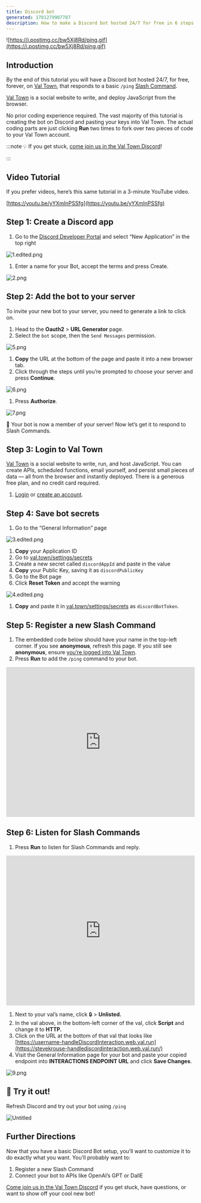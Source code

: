 ```yaml
---
title: Discord bot
generated: 1701279907787
description: How to make a Discord bot hosted 24/7 for free in 6 steps
---
```


![https://i.postimg.cc/bw5Xj8Rd/ping.gif](https://i.postimg.cc/bw5Xj8Rd/ping.gif)

## Introduction

By the end of this tutorial you will have a Discord bot hosted 24/7, for free,
forever, on [Val Town](http://val.town), that responds to a basic `/ping`
[Slash Command](https://support.discord.com/hc/en-us/articles/1500000368501-Slash-Commands-FAQ).

[Val Town](http://val.town) is a social website to write, and deploy JavaScript
from the browser.

No prior coding experience required. The vast majority of this tutorial is
creating the bot on Discord and pasting your keys into Val Town. The actual
coding parts are just clicking ******Run****** two times to fork over two pieces
of code to your Val Town account.

:::note 💡 If you get stuck,
[come join us in the Val Town Discord](https://discord.gg/dHv45uN5RY)!

:::

## Video Tutorial

If you prefer videos, here’s this same tutorial in a 3-minute YouTube video.

[https://youtu.be/yYXmInPSSfg](https://youtu.be/yYXmInPSSfg)

## Step 1: Create a Discord app

1. Go to the
   [Discord Developer Portal](https://discord.com/developers/applications) and
   select “New Application” in the top right

![1.edited.png](./how-to-make-a-discord-bot-hosted-24-7-for-free-in-/1edited.png)

1. Enter a name for your Bot, accept the terms and press Create.

![2.png](./how-to-make-a-discord-bot-hosted-24-7-for-free-in-/2.png)

## Step 2: Add the bot to your server

To invite your new bot to your server, you need to generate a link to click on.

1. Head to the **Oauth2** > **URL Generator** page.
2. Select the `bot` scope, then the `Send Messages` permission.

![5.png](./how-to-make-a-discord-bot-hosted-24-7-for-free-in-/5.png)

1. **Copy** the URL at the bottom of the page and paste it into a new browser
   tab.
2. Click through the steps until you’re prompted to choose your server and press
   **Continue**.

![6.png](./how-to-make-a-discord-bot-hosted-24-7-for-free-in-/6.png)

1. Press **Authorize**.

![7.png](./how-to-make-a-discord-bot-hosted-24-7-for-free-in-/7.png)

🎉 Your bot is now a member of your server! Now let’s get it to respond to Slash
Commands.

## Step 3: Login to Val Town

[Val Town](http://val.town/) is a social website to write, run, and host
JavaScript. You can create APIs, scheduled functions, email yourself, and
persist small pieces of data — all from the browser and instantly deployed.
There is a generous free plan, and no credit card required.

1. [Login](http://val.town/auth/signin) or
   [create an account](https://www.val.town/auth/signup).

## Step 4: Save bot secrets

1. Go to the “General Information” page

![3.edited.png](./how-to-make-a-discord-bot-hosted-24-7-for-free-in-/3edited.png)

1. **Copy** your Application ID
2. Go to [val.town/settings/secrets](https://www.val.town/settings/secrets)
3. Create a new secret called `discordAppId` and paste in the value
4. **Copy** your Public Key, saving it as `discordPublicKey`
5. Go to the Bot page
6. Click **Reset Token** and accept the warning

![4.edited.png](./how-to-make-a-discord-bot-hosted-24-7-for-free-in-/4edited.png)

1. **Copy** and paste it in
   [val.town/settings/secrets](http://val.town/settings/secrets) as
   `discordBotToken`.

## Step 5: Register a new Slash Command

1. The embedded code below should have your name in the top-left corner. If you
   see ******************anonymous******************, refresh this page. If you
   still see ******anonymous******, ensure
   [you’re logged into Val Town](https://www.val.town/auth/signin).
2. Press ******Run****** to add the `/ping` command to your bot.

<div class="not-content">
  <iframe src="https://www.val.town/embed/new?code=import+%7B+registerDiscordSlashCommand+%7D+from+%22https%3A%2F%2Fesm.town%2Fv%2Fneverstew%2FregisterDiscordSlashCommand%22%3B%0Aimport+process+from+%22node%3Aprocess%22%3B%0A%0Aexport+const+registerDiscordCommand+%3D+registerDiscordSlashCommand%28%0A++process.env.discordAppId%2C%0A++process.env.discordBotToken%2C%0A++%7B%0A++++name%3A+%22ping%22%2C%0A++++description%3A+%22Say+hi+to+your+bot%22%2C%0A++%7D%2C%0A%29.then%28r+%3D%3E+r.json%28%29%29%3B" width="100%" frameborder="no" style="height: 400px;">
    &#x20;
  </iframe>
</div>

## Step 6: Listen for Slash Commands

1. Press ******Run****** to listen for Slash Commands and reply.

<div class="not-content">
  <iframe src="https://www.val.town/embed/new?code=import+%7B+verify_discord_signature+%7D+from+%22https%3A%2F%2Fesm.town%2Fv%2Fmattx%2Fverify_discord_signature%3Fv%3D8%22%3B%0A%0Aexport+const+handleDiscordInteraction+%3D+async+%28req%3A+Request%29+%3D%3E+%7B%0A++if+%28req.method+%3D%3D%3D+%22GET%22%29+return+new+Response%28%29%3B%0A++const+body+%3D+await+req.json%28%29%3B%0A++const+verified+%3D+await+verify_discord_signature%28%0A++++Deno.env.get%28%27discordPublicKey%27%29%2C%0A++++JSON.stringify%28body%29%2C%0A++++req.headers.get%28%22X-Signature-Ed25519%22%29%2C%0A++++req.headers.get%28%22X-Signature-Timestamp%22%29%2C%0A++%29%3B%0A++if+%28%21verified%29%0A++++return+new+Response%28%22signature+invalid%22%2C+%7B%0A++++++status%3A+401%2C%0A++++++statusText%3A+%22signature+invalid%22%2C%0A++++%7D%29%3B%0A++%2F%2F+PING%0A++if+%28body.type+%3D%3D%3D+1%29%0A++++return+Response.json%28%7B+type%3A+1+%7D%29%3B+%2F%2F+PONG%0A++%2F%2F+APPLICATION_COMMAND+interactions%0A++if+%28body.type+%3D%3D%3D+2%29+%7B%0A++++if+%28body.data%3F.name+%3D%3D%3D+%22ping%22%29%0A++++++return+Response.json%28%7B%0A++++++++type%3A+4%2C%0A++++++++data%3A+%7B%0A++++++++++content%3A+%60Pong%21+It+is+%24%7Bnew+Date%28%29%7D%60%2C%0A++++++++%7D%2C%0A++++++%7D%29%3B%0A++++return+new+Response%28%22Bad+request%22%2C+%7B%0A++++++status%3A+400%2C%0A++++++statusText%3A+%22Bad+request%22%2C%0A++++%7D%29%3B%0A++%7D%0A++return+new+Response%28%22Not+handled%22%2C+%7B+status%3A+422+%7D%29%3B%0A%7D%3B" width="100%" frameborder="no" style="height: 400px;">
    &#x20;
  </iframe>
</div>

1. Next to your val’s name, click 🔒 >
   ******************Unlisted.******************
2. In the val above, in the bottom-left corner of the val, click
   ************Script************ and change it to **********HTTP.**********
3. Click on the URL at the bottom of that val that looks like
   [https://username-handleDiscordInteraction.web.val.run](https://stevekrouse-handlediscordinteraction.web.val.run/)
4. Visit the General Information page for your bot and paste your copied
   endpoint into **INTERACTIONS ENDPOINT URL** and click ******Save
   Changes******.

![9.png](./how-to-make-a-discord-bot-hosted-24-7-for-free-in-/9.png)

## 💬 Try it out!

Refresh Discord and try out your bot using `/ping`

![Untitled](./how-to-make-a-discord-bot-hosted-24-7-for-free-in-/untitled.png)

## Further Directions

Now that you have a basic Discord Bot setup, you’ll want to customize it to do
exactly what you want. You’ll probably want to:

1. Register a new Slash Command
2. Connect your bot to APIs like OpenAI’s GPT or DallE

[Come join us in the Val Town Discord](https://discord.gg/dHv45uN5RY) if you get
stuck, have questions, or want to show off your cool new bot!
